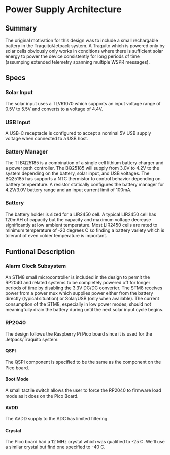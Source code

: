 # Power Supply Architecture

## Summary

The original motivation for this design was to include a small rechargable battery in the Traquito/Jetpack system. A Traquito which is powered only by solar cells obviously only works in conditions where there is sufficient solar energy to power the device consistently for long periods of time (assumping extended telemetry spanning multiple WSPR messages).

## Specs

### Solar Input

The solar input uses a TLV61070 which supports an input voltage range of 0.5V to 5.5V and converts to a voltage of 4.4V. 

### USB Input

A USB-C receptacle is configured to accept a nominal 5V USB supply voltage when connected to a USB host.

### Battery Manager

The TI BQ25185 is a combination of a single cell lithium battery charger and a power path controller. The BQ25185 will supply from 3.0V to 4.2V to the system depending on the battery, solar input, and USB voltages. The BQ25185 has supports a NTC thermistor to control behavior depending on battery temperature. A resistor statically configures the battery manager for 4.2V/3.0V battery range and an input current limit of 100mA.

### Battery

The battery holder is sized for a LIR2450 cell. A typical LIR2450 cell has 120mAH of capacity but the capacity and maximum voltage decrease significantly at low ambient temperature. Most LIR2450 cells are rated to minimum temperature of -20 degrees C so finding a battery variety which is tolerant of even colder temperature is important.

## Funtional Description

### Alarm Clock Subsystem

An STM8 small microcontroller is included in the design to permit the RP2040 and related systems to be completely powered off for longer periods of time by disabling the 3.3V DC/DC converter. The STM8 receives power from a power mux which supplies power either from the battery directly (typical situation) or Solar/USB (only when available). The current consumption of the STM8, especially in low power modes, should not meaningfully drain the battery during until the next solar input cycle begins.

### RP2040 

The design follows the Raspberry Pi Pico board since it is used for the Jetpack/Traquito system. 

#### QSPI

The QSPI component is specified to be the same as the component on the Pico board.

#### Boot Mode 

A small tactile switch allows the user to force the RP2040 to firmware load mode as it does on the Pico Board.

#### AVDD

The AVDD supply to the ADC has limited filtering.

#### Crystal 

The Pico board had a 12 MHz crystal which was qualified to -25 C. We'll use a similar crystal but find one specified to -40 C.
